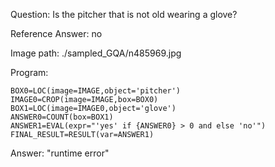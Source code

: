 Question: Is the pitcher that is not old wearing a glove?

Reference Answer: no

Image path: ./sampled_GQA/n485969.jpg

Program:

```
BOX0=LOC(image=IMAGE,object='pitcher')
IMAGE0=CROP(image=IMAGE,box=BOX0)
BOX1=LOC(image=IMAGE0,object='glove')
ANSWER0=COUNT(box=BOX1)
ANSWER1=EVAL(expr="'yes' if {ANSWER0} > 0 and else 'no'")
FINAL_RESULT=RESULT(var=ANSWER1)
```
Answer: "runtime error"

